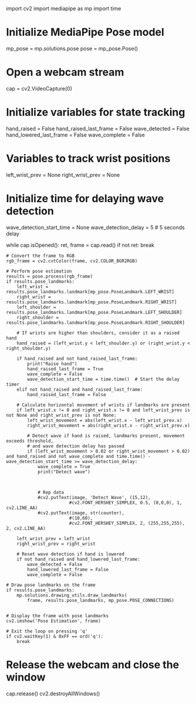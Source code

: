 import cv2
import mediapipe as mp
import time

# Initialize MediaPipe Pose model
mp_pose = mp.solutions.pose
pose = mp_pose.Pose()

# Open a webcam stream
cap = cv2.VideoCapture(0)

# Initialize variables for state tracking
hand_raised = False
hand_raised_last_frame = False
wave_detected = False
hand_lowered_last_frame = False
wave_complete = False

# Variables to track wrist positions
left_wrist_prev = None
right_wrist_prev = None

# Initialize time for delaying wave detection
wave_detection_start_time = None
wave_detection_delay = 5  # 5 seconds delay

while cap.isOpened():
    ret, frame = cap.read()
    if not ret:
        break

    # Convert the frame to RGB
    rgb_frame = cv2.cvtColor(frame, cv2.COLOR_BGR2RGB)

    # Perform pose estimation
    results = pose.process(rgb_frame)
    if results.pose_landmarks:
        left_wrist = results.pose_landmarks.landmark[mp_pose.PoseLandmark.LEFT_WRIST]
        right_wrist = results.pose_landmarks.landmark[mp_pose.PoseLandmark.RIGHT_WRIST]
        left_shoulder = results.pose_landmarks.landmark[mp_pose.PoseLandmark.LEFT_SHOULDER]
        right_shoulder = results.pose_landmarks.landmark[mp_pose.PoseLandmark.RIGHT_SHOULDER]

        # If wrists are higher than shoulders, consider it as a raised hand
        hand_raised = (left_wrist.y < left_shoulder.y) or (right_wrist.y < right_shoulder.y)

        if hand_raised and not hand_raised_last_frame:
            print("Raise hand")
            hand_raised_last_frame = True
            wave_complete = False
            wave_detection_start_time = time.time()  # Start the delay timer
        elif not hand_raised and hand_raised_last_frame:
            hand_raised_last_frame = False

        # Calculate horizontal movement of wrists if landmarks are present
        if left_wrist.x != 0 and right_wrist.x != 0 and left_wrist_prev is not None and right_wrist_prev is not None:
            left_wrist_movement = abs(left_wrist.x - left_wrist_prev.x)
            right_wrist_movement = abs(right_wrist.x - right_wrist_prev.x)
            
            # Detect wave if hand is raised, landmarks present, movement exceeds threshold,
            # and wave detection delay has passed
            if (left_wrist_movement > 0.02 or right_wrist_movement > 0.02) and hand_raised and not wave_complete and time.time() - wave_detection_start_time >= wave_detection_delay:
                wave_complete = True
                print("Detect wave")
                
            
        
                # Rep data
                #cv2.putText(image, 'Detect Wave', (15,12), 
                            #cv2.FONT_HERSHEY_SIMPLEX, 0.5, (0,0,0), 1, cv2.LINE_AA)
                #cv2.putText(image, str(counter), 
                            #(10,60), 
                            #cv2.FONT_HERSHEY_SIMPLEX, 2, (255,255,255), 2, cv2.LINE_AA)

        left_wrist_prev = left_wrist
        right_wrist_prev = right_wrist

        # Reset wave detection if hand is lowered
        if not hand_raised and hand_lowered_last_frame:
            wave_detected = False
            hand_lowered_last_frame = False
            wave_complete = False

    # Draw pose landmarks on the frame
    if results.pose_landmarks:
        mp.solutions.drawing_utils.draw_landmarks(
            frame, results.pose_landmarks, mp_pose.POSE_CONNECTIONS)
    

    # Display the frame with pose landmarks
    cv2.imshow('Pose Estimation', frame)

    # Exit the loop on pressing 'q'
    if cv2.waitKey(1) & 0xFF == ord('q'):
        break

# Release the webcam and close the window
cap.release()
cv2.destroyAllWindows()
